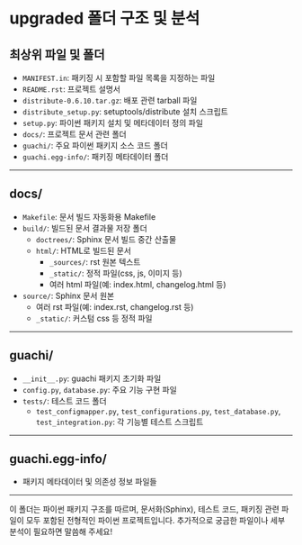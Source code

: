 # upgraded 폴더 구조 및 분석

## 최상위 파일 및 폴더
- `MANIFEST.in`: 패키징 시 포함할 파일 목록을 지정하는 파일
- `README.rst`: 프로젝트 설명서
- `distribute-0.6.10.tar.gz`: 배포 관련 tarball 파일
- `distribute_setup.py`: setuptools/distribute 설치 스크립트
- `setup.py`: 파이썬 패키지 설치 및 메타데이터 정의 파일
- `docs/`: 프로젝트 문서 관련 폴더
- `guachi/`: 주요 파이썬 패키지 소스 코드 폴더
- `guachi.egg-info/`: 패키징 메타데이터 폴더

---

## docs/
- `Makefile`: 문서 빌드 자동화용 Makefile
- `build/`: 빌드된 문서 결과물 저장 폴더
  - `doctrees/`: Sphinx 문서 빌드 중간 산출물
  - `html/`: HTML로 빌드된 문서
    - `_sources/`: rst 원본 텍스트
    - `_static/`: 정적 파일(css, js, 이미지 등)
    - 여러 html 파일(예: index.html, changelog.html 등)
- `source/`: Sphinx 문서 원본
  - 여러 rst 파일(예: index.rst, changelog.rst 등)
  - `_static/`: 커스텀 css 등 정적 파일

---

## guachi/
- `__init__.py`: guachi 패키지 초기화 파일
- `config.py`, `database.py`: 주요 기능 구현 파일
- `tests/`: 테스트 코드 폴더
  - `test_configmapper.py`, `test_configurations.py`, `test_database.py`, `test_integration.py`: 각 기능별 테스트 스크립트

---

## guachi.egg-info/
- 패키지 메타데이터 및 의존성 정보 파일들

---

이 폴더는 파이썬 패키지 구조를 따르며, 문서화(Sphinx), 테스트 코드, 패키징 관련 파일이 모두 포함된 전형적인 파이썬 프로젝트입니다.
추가적으로 궁금한 파일이나 세부 분석이 필요하면 말씀해 주세요!
